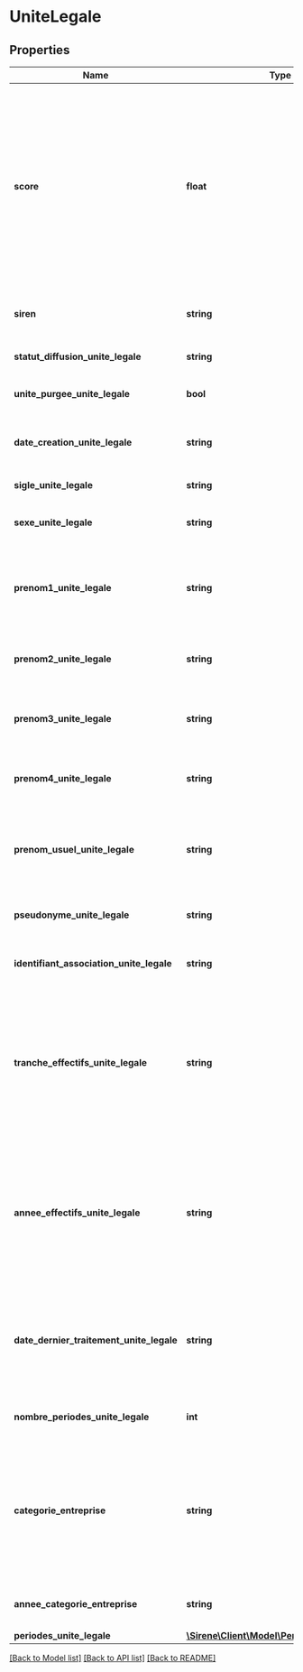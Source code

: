 # UniteLegale

## Properties
Name | Type | Description | Notes
------------ | ------------- | ------------- | -------------
**score** | **float** | Score de l&#39;élément parmi l&#39;ensemble des éléments répondant à la requête, plus le score est élevé, plus l&#39;élément est haut placé. Le score n&#39;a pas de signification en dehors de la requête et n&#39;est pas comparable aux score d&#39;autres requêtes | [optional] 
**siren** | **string** | Numéro Siren de l&#39;entreprise, toujours renseigné | [optional] 
**statut_diffusion_unite_legale** | **string** | Statut de diffusion de l’unité légale | [optional] 
**unite_purgee_unite_legale** | **bool** | True si l&#39;unité est une unité purgée | [optional] 
**date_creation_unite_legale** | **string** | Date de création de l&#39;unité légale, au format AAAA-MM-JJ | [optional] 
**sigle_unite_legale** | **string** | Sigle de l&#39;unité légale | [optional] 
**sexe_unite_legale** | **string** | Sexe pour les personnes physiques sinon null | [optional] 
**prenom1_unite_legale** | **string** | Premier prénom déclaré pour une personne physique, peut être null dans le cas d&#39;une unité purgée | [optional] 
**prenom2_unite_legale** | **string** | Deuxième prénom déclaré pour une personne physique | [optional] 
**prenom3_unite_legale** | **string** | Troisième prénom déclaré pour une personne physique | [optional] 
**prenom4_unite_legale** | **string** | Quatrième prénom déclaré pour une personne physique | [optional] 
**prenom_usuel_unite_legale** | **string** | Prénom usuel pour les personne physiques, correspond généralement au Prenom1 | [optional] 
**pseudonyme_unite_legale** | **string** | Pseudonyme pour les personnes physiques | [optional] 
**identifiant_association_unite_legale** | **string** | Numéro au Répertoire National des Associations | [optional] 
**tranche_effectifs_unite_legale** | **string** | Tranche d&#39;effectif salarié de l&#39;unité légale, valorisé uniquement si l&#39;année correspondante est supérieure ou égale à l&#39;année d&#39;interrogation-3 (sinon, NN) | [optional] 
**annee_effectifs_unite_legale** | **string** | Année de validité de la tranche d&#39;effectif salarié de l&#39;unité légale, valorisée uniquement si l&#39;année est supérieure ou égale à l&#39;année d&#39;interrogation-3 (sinon, null) | [optional] 
**date_dernier_traitement_unite_legale** | **string** | Date de la dernière mise à jour effectuée au répertoire Sirene sur le Siren concerné, format AAAA-MM-JJTHH:MM:SS | [optional] 
**nombre_periodes_unite_legale** | **int** | Nombre de périodes dans la vie de l&#39;unité légale | [optional] 
**categorie_entreprise** | **string** | Catégorie à laquelle appartient l&#39;entreprise : Petite ou moyenne entreprise, Entreprise de taille intermédiaire, Grande entreprise | [optional] 
**annee_categorie_entreprise** | **string** | Année de validité de la catégorie d&#39;entreprise | [optional] 
**periodes_unite_legale** | [**\Sirene\Client\Model\PeriodeUniteLegale[]**](PeriodeUniteLegale.md) |  | [optional] 

[[Back to Model list]](../README.md#documentation-for-models) [[Back to API list]](../README.md#documentation-for-api-endpoints) [[Back to README]](../README.md)


